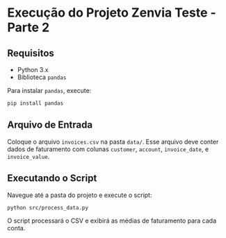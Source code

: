
# Execução do Projeto Zenvia Teste - Parte 2

## Requisitos

- Python 3.x
- Biblioteca `pandas`

Para instalar `pandas`, execute:
```bash
pip install pandas
```

## Arquivo de Entrada

Coloque o arquivo `invoices.csv` na pasta `data/`. Esse arquivo deve conter dados de faturamento com colunas `customer`, `account`, `invoice_date`, e `invoice_value`.

## Executando o Script

Navegue até a pasta do projeto e execute o script:

```bash
python src/process_data.py
```

O script processará o CSV e exibirá as médias de faturamento para cada conta.
